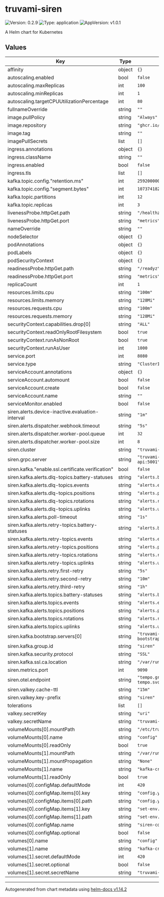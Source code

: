 # truvami-siren

![Version: 0.2.9](https://img.shields.io/badge/Version-0.2.9-informational?style=flat-square) ![Type: application](https://img.shields.io/badge/Type-application-informational?style=flat-square) ![AppVersion: v1.0.1](https://img.shields.io/badge/AppVersion-v1.0.1-informational?style=flat-square)

A Helm chart for Kubernetes

## Values

| Key | Type | Default | Description |
|-----|------|---------|-------------|
| affinity | object | `{}` |  |
| autoscaling.enabled | bool | `false` |  |
| autoscaling.maxReplicas | int | `100` |  |
| autoscaling.minReplicas | int | `1` |  |
| autoscaling.targetCPUUtilizationPercentage | int | `80` |  |
| fullnameOverride | string | `""` |  |
| image.pullPolicy | string | `"Always"` |  |
| image.repository | string | `"ghcr.io/truvami/siren"` |  |
| image.tag | string | `""` |  |
| imagePullSecrets | list | `[]` |  |
| ingress.annotations | object | `{}` |  |
| ingress.className | string | `""` |  |
| ingress.enabled | bool | `false` |  |
| ingress.tls | list | `[]` |  |
| kafka.topic.config."retention.ms" | int | `2592000000` |  |
| kafka.topic.config."segment.bytes" | int | `1073741824` |  |
| kafka.topic.partitions | int | `12` |  |
| kafka.topic.replicas | int | `3` |  |
| livenessProbe.httpGet.path | string | `"/healthz"` |  |
| livenessProbe.httpGet.port | string | `"metrics"` |  |
| nameOverride | string | `""` |  |
| nodeSelector | object | `{}` |  |
| podAnnotations | object | `{}` |  |
| podLabels | object | `{}` |  |
| podSecurityContext | object | `{}` |  |
| readinessProbe.httpGet.path | string | `"/readyz"` |  |
| readinessProbe.httpGet.port | string | `"metrics"` |  |
| replicaCount | int | `1` |  |
| resources.limits.cpu | string | `"100m"` |  |
| resources.limits.memory | string | `"128Mi"` |  |
| resources.requests.cpu | string | `"100m"` |  |
| resources.requests.memory | string | `"128Mi"` |  |
| securityContext.capabilities.drop[0] | string | `"ALL"` |  |
| securityContext.readOnlyRootFilesystem | bool | `true` |  |
| securityContext.runAsNonRoot | bool | `true` |  |
| securityContext.runAsUser | int | `1000` |  |
| service.port | int | `8080` |  |
| service.type | string | `"ClusterIP"` |  |
| serviceAccount.annotations | object | `{}` |  |
| serviceAccount.automount | bool | `false` |  |
| serviceAccount.create | bool | `false` |  |
| serviceAccount.name | string | `""` |  |
| serviceMonitor.enabled | bool | `false` |  |
| siren.alerts.device-inactive.evaluation-interval | string | `"1m"` |  |
| siren.alerts.dispatcher.webhook.timeout | string | `"5s"` |  |
| siren.alerts.dispatcher.worker-pool.queue | int | `32` |  |
| siren.alerts.dispatcher.worker-pool.size | int | `8` |  |
| siren.cluster | string | `"truvami-stack"` |  |
| siren.grpc.server | string | `"truvami-stack-truvami-api:5001"` |  |
| siren.kafka."enable.ssl.certificate.verification" | bool | `false` |  |
| siren.kafka.alerts.dlq-topics.battery-statuses | string | `"alerts.battery-statuses-dlq"` |  |
| siren.kafka.alerts.dlq-topics.events | string | `"alerts.events-dlq"` |  |
| siren.kafka.alerts.dlq-topics.positions | string | `"alerts.positions-dlq"` |  |
| siren.kafka.alerts.dlq-topics.rotations | string | `"alerts.rotations-dlq"` |  |
| siren.kafka.alerts.dlq-topics.uplinks | string | `"alerts.uplinks-dlq"` |  |
| siren.kafka.alerts.poll-timeout | string | `"1s"` |  |
| siren.kafka.alerts.retry-topics.battery-statuses | string | `"alerts.battery-statuses-retry"` |  |
| siren.kafka.alerts.retry-topics.events | string | `"alerts.events-retry"` |  |
| siren.kafka.alerts.retry-topics.positions | string | `"alerts.positions-retry"` |  |
| siren.kafka.alerts.retry-topics.rotations | string | `"alerts.rotations-retry"` |  |
| siren.kafka.alerts.retry-topics.uplinks | string | `"alerts.uplinks-retry"` |  |
| siren.kafka.alerts.retry.first-retry | string | `"5s"` |  |
| siren.kafka.alerts.retry.second-retry | string | `"10m"` |  |
| siren.kafka.alerts.retry.third-retry | string | `"1h"` |  |
| siren.kafka.alerts.topics.battery-statuses | string | `"alerts.battery-statuses"` |  |
| siren.kafka.alerts.topics.events | string | `"alerts.events"` |  |
| siren.kafka.alerts.topics.positions | string | `"alerts.positions"` |  |
| siren.kafka.alerts.topics.rotations | string | `"alerts.rotations"` |  |
| siren.kafka.alerts.topics.uplinks | string | `"alerts.uplinks"` |  |
| siren.kafka.bootstrap.servers[0] | string | `"truvami-stack-kafka-bootstrap:9093"` |  |
| siren.kafka.group.id | string | `"siren"` |  |
| siren.kafka.security.protocol | string | `"SSL"` |  |
| siren.kafka.ssl.ca.location | string | `"/var/run/secrets/kafka/ca.crt"` |  |
| siren.metrics.port | int | `9090` |  |
| siren.otel.endpoint | string | `"tempo.grafana-tempo.svc.cluster.local:4318"` |  |
| siren.valkey.cache-ttl | string | `"15m"` |  |
| siren.valkey.key-prefix | string | `"siren"` |  |
| tolerations | list | `[]` |  |
| valkey.secretKey | string | `"uri"` |  |
| valkey.secretName | string | `"truvami-stack-valkey"` |  |
| volumeMounts[0].mountPath | string | `"/etc/truvami-siren"` |  |
| volumeMounts[0].name | string | `"config"` |  |
| volumeMounts[0].readOnly | bool | `true` |  |
| volumeMounts[1].mountPath | string | `"/var/run/secrets/kafka"` |  |
| volumeMounts[1].mountPropagation | string | `"None"` |  |
| volumeMounts[1].name | string | `"kafka-credentials"` |  |
| volumeMounts[1].readOnly | bool | `true` |  |
| volumes[0].configMap.defaultMode | int | `420` |  |
| volumes[0].configMap.items[0].key | string | `"config.yaml"` |  |
| volumes[0].configMap.items[0].path | string | `"config.yaml"` |  |
| volumes[0].configMap.items[1].key | string | `"set-env.sh"` |  |
| volumes[0].configMap.items[1].path | string | `"set-env.sh"` |  |
| volumes[0].configMap.name | string | `"siren-config"` |  |
| volumes[0].configMap.optional | bool | `false` |  |
| volumes[0].name | string | `"config"` |  |
| volumes[1].name | string | `"kafka-credentials"` |  |
| volumes[1].secret.defaultMode | int | `420` |  |
| volumes[1].secret.optional | bool | `false` |  |
| volumes[1].secret.secretName | string | `"truvami-siren-kafka"` |  |

----------------------------------------------
Autogenerated from chart metadata using [helm-docs v1.14.2](https://github.com/norwoodj/helm-docs/releases/v1.14.2)
